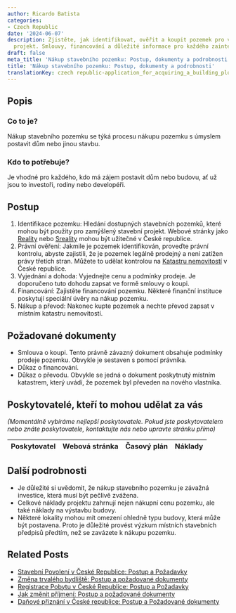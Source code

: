 ```yaml
---
author: Ricardo Batista
categories:
- Czech Republic
date: '2024-06-07'
description: Zjistěte, jak identifikovat, ověřit a koupit pozemek pro váš stavební
  projekt. Smlouvy, financování a důležité informace pro každého zainteresovaného.
draft: false
meta_title: 'Nákup stavebního pozemku: Postup, dokumenty a podrobnosti'
title: 'Nákup stavebního pozemku: Postup, dokumenty a podrobnosti'
translationKey: czech republic-application_for_acquiring_a_building_plot
---
```



## Popis
### Co to je?
Nákup stavebního pozemku se týká procesu nákupu pozemku s úmyslem postavit dům nebo jinou stavbu.

### Kdo to potřebuje?
Je vhodné pro každého, kdo má zájem postavit dům nebo budovu, ať už jsou to investoři, rodiny nebo developéři.

## Postup
1. Identifikace pozemku: Hledání dostupných stavebních pozemků, které mohou být použity pro zamýšlený stavební projekt. Webové stránky jako [Reality](https://www.reality.cz/) nebo [Sreality](https://www.sreality.cz/) mohou být užitečné v České republice.
2. Právní ověření: Jakmile je pozemek identifikován, proveďte právní kontrolu, abyste zajistili, že je pozemek legálně prodejný a není zatížen právy třetích stran. Můžete to udělat kontrolou na [Katastru nemovitostí](https://nahlizenidokn.cuzk.cz/) v České republice.
3. Vyjednání a dohoda: Vyjednejte cenu a podmínky prodeje. Je doporučeno tuto dohodu zapsat ve formě smlouvy o koupi.
4. Financování: Zajistěte financování pozemku. Některé finanční instituce poskytují speciální úvěry na nákup pozemku.
5. Nákup a převod: Nakonec kupte pozemek a nechte převod zapsat v místním katastru nemovitostí.

## Požadované dokumenty
- Smlouva o koupi. Tento právně závazný dokument obsahuje podmínky prodeje pozemku. Obvykle je sestaven s pomocí právníka.
- Důkaz o financování.
- Důkaz o převodu. Obvykle se jedná o dokument poskytnutý místním katastrem, který uvádí, že pozemek byl převeden na nového vlastníka.

## Poskytovatelé, kteří to mohou udělat za vás
_(Momentálně vybíráme nejlepší poskytovatele. Pokud jste poskytovatelem nebo znáte poskytovatele, kontaktujte nás nebo upravte stránku přímo)_

| Poskytovatel    |     Webová stránka  |     Časový plán   |      Náklady    |
| :-------------: | :-------------: |  :-------------: | :-------------: |


## Další podrobnosti
- Je důležité si uvědomit, že nákup stavebního pozemku je závažná investice, která musí být pečlivě zvážena.
- Celkové náklady projektu zahrnují nejen nákupní cenu pozemku, ale také náklady na výstavbu budovy.
- Některé lokality mohou mít omezení ohledně typu budovy, která může být postavena. Proto je důležité provést výzkum místních stavebních předpisů předtím, než se zavázete k nákupu pozemku.
## Related Posts

- [Stavební Povolení v České Republice: Postup a Požadavky](https://tramitit.com/cs/guides/czech-republic/zadost_o_stavebni_povoleni/)
- [Změna trvalého bydliště: Postup a požadované dokumenty](https://tramitit.com/cs/guides/czech-republic/zmena_trvaleho_bydliste/)
- [Registrace Pobytu v České Republice: Postup a Požadavky](https://tramitit.com/cs/guides/czech-republic/registrace_k_pobytu_pro_cizince/)
- [Jak změnit příjmení: Postup a požadované dokumenty](https://tramitit.com/cs/guides/czech-republic/ohlaseni_zmeny_prijmeni/)
- [Daňové přiznání v České republice: Postup a Požadované dokumenty](https://tramitit.com/cs/guides/czech-republic/podani_danoveho_priznani/)
